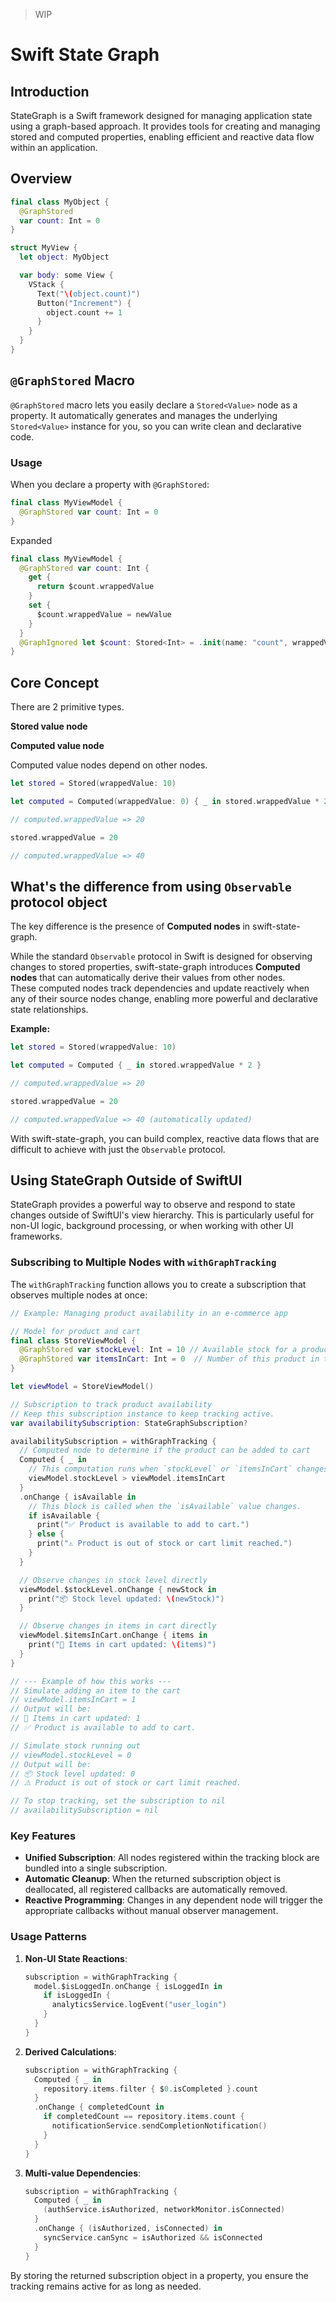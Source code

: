 > WIP

# Swift State Graph

## Introduction

StateGraph is a Swift framework designed for managing application state using a graph-based approach. It provides tools for creating and managing stored and computed properties, enabling efficient and reactive data flow within an application.

## Overview

```swift
final class MyObject {
  @GraphStored
  var count: Int = 0
}
```

```swift
struct MyView {
  let object: MyObject

  var body: some View {
    VStack {
      Text("\(object.count)")
      Button("Increment") {
        object.count += 1
      }
    }
  }
}
```

## `@GraphStored` Macro

`@GraphStored` macro lets you easily declare a `Stored<Value>` node as a property. It automatically generates and manages the underlying `Stored<Value>` instance for you, so you can write clean and declarative code.

### Usage

When you declare a property with `@GraphStored`:

```swift
final class MyViewModel {
  @GraphStored var count: Int = 0
}
```

Expanded
```swift
final class MyViewModel {
  @GraphStored var count: Int {
    get {
      return $count.wrappedValue
    }
    set {
      $count.wrappedValue = newValue
    }
  }
  @GraphIgnored let $count: Stored<Int> = .init(name: "count", wrappedValue: 0)
}
```

## Core Concept

There are 2 primitive types.

**Stored value node**

**Computed value node**

Computed value nodes depend on other nodes.

```swift
let stored = Stored(wrappedValue: 10)

let computed = Computed(wrappedValue: 0) { _ in stored.wrappedValue * 2 }

// computed.wrappedValue => 20

stored.wrappedValue = 20

// computed.wrappedValue => 40
```

## What's the difference from using `Observable` protocol object

The key difference is the presence of **Computed nodes** in swift-state-graph.

While the standard `Observable` protocol in Swift is designed for observing changes to stored properties, swift-state-graph introduces **Computed nodes** that can automatically derive their values from other nodes.  
These computed nodes track dependencies and update reactively when any of their source nodes change, enabling more powerful and declarative state relationships.

**Example:**

```swift
let stored = Stored(wrappedValue: 10)

let computed = Computed { _ in stored.wrappedValue * 2 }

// computed.wrappedValue => 20

stored.wrappedValue = 20

// computed.wrappedValue => 40 (automatically updated)
```

With swift-state-graph, you can build complex, reactive data flows that are difficult to achieve with just the `Observable` protocol.

## Using StateGraph Outside of SwiftUI

StateGraph provides a powerful way to observe and respond to state changes outside of SwiftUI's view hierarchy. This is particularly useful for non-UI logic, background processing, or when working with other UI frameworks.

### Subscribing to Multiple Nodes with `withGraphTracking`

The `withGraphTracking` function allows you to create a subscription that observes multiple nodes at once:

```swift
// Example: Managing product availability in an e-commerce app

// Model for product and cart
final class StoreViewModel {
  @GraphStored var stockLevel: Int = 10 // Available stock for a product
  @GraphStored var itemsInCart: Int = 0  // Number of this product in the user's cart
}

let viewModel = StoreViewModel()

// Subscription to track product availability
// Keep this subscription instance to keep tracking active.
var availabilitySubscription: StateGraphSubscription? 

availabilitySubscription = withGraphTracking {
  // Computed node to determine if the product can be added to cart
  Computed { _ in
    // This computation runs when `stockLevel` or `itemsInCart` changes.
    viewModel.stockLevel > viewModel.itemsInCart 
  }
  .onChange { isAvailable in
    // This block is called when the `isAvailable` value changes.
    if isAvailable {
      print("✅ Product is available to add to cart.")
    } else {
      print("⚠️ Product is out of stock or cart limit reached.")
    }
  }

  // Observe changes in stock level directly
  viewModel.$stockLevel.onChange { newStock in
    print("📦 Stock level updated: \(newStock)")
  }

  // Observe changes in items in cart directly
  viewModel.$itemsInCart.onChange { items in
    print("🛒 Items in cart updated: \(items)")
  }
}

// --- Example of how this works ---
// Simulate adding an item to the cart
// viewModel.itemsInCart = 1 
// Output will be:
// 🛒 Items in cart updated: 1
// ✅ Product is available to add to cart.

// Simulate stock running out
// viewModel.stockLevel = 0
// Output will be:
// 📦 Stock level updated: 0
// ⚠️ Product is out of stock or cart limit reached.

// To stop tracking, set the subscription to nil
// availabilitySubscription = nil 
```

### Key Features

- **Unified Subscription**: All nodes registered within the tracking block are bundled into a single subscription.
- **Automatic Cleanup**: When the returned subscription object is deallocated, all registered callbacks are automatically removed.
- **Reactive Programming**: Changes in any dependent node will trigger the appropriate callbacks without manual observer management.

### Usage Patterns

1. **Non-UI State Reactions**:
   ```swift
   subscription = withGraphTracking {
     model.$isLoggedIn.onChange { isLoggedIn in
       if isLoggedIn {
         analyticsService.logEvent("user_login")
       }
     }
   }
   ```

2. **Derived Calculations**:
   ```swift
   subscription = withGraphTracking {
     Computed { _ in
       repository.items.filter { $0.isCompleted }.count
     }
     .onChange { completedCount in
       if completedCount == repository.items.count {
         notificationService.sendCompletionNotification()
       }
     }
   }
   ```

3. **Multi-value Dependencies**:
   ```swift
   subscription = withGraphTracking {
     Computed { _ in
       (authService.isAuthorized, networkMonitor.isConnected)
     }
     .onChange { (isAuthorized, isConnected) in
       syncService.canSync = isAuthorized && isConnected
     }
   }
   ```

By storing the returned subscription object in a property, you ensure the tracking remains active for as long as needed.
